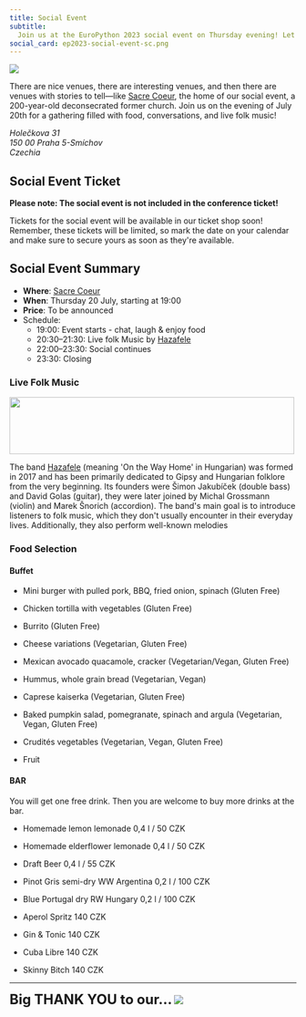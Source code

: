 ```yaml
---
title: Social Event
subtitle:
  Join us at the EuroPython 2023 social event on Thursday evening! Let's eat, chat and laugh!
social_card: ep2023-social-event-sc.png
---
```

<div style={{marginBottom: 15}}>
  <img src="/img/ep2023-social-event.png" />
</div>

There are nice venues, there are interesting venues, and then there are venues with stories to tell—like [Sacre Coeur](https://www.sacrecoeur.cz/en), the home of our social event, a 200-year-old deconsecrated former church. Join us on the evening of July 20th for a gathering filled with food, conversations, and live folk music!
<MapSocial></MapSocial>

<address>
Holečkova 31<br/>
150 00 Praha 5-Smíchov<br/>
Czechia<br/>
</address>

## Social Event Ticket ##
**Please note: The social event is not included in the conference ticket!**

Tickets for the social event will be available in our ticket shop soon! Remember, these tickets will be limited, so mark the date on your calendar and make sure to secure yours as soon as they're available.

  <!-- <ButtonWithTitle title="Interested in join the party?" text="Buy your ticket now!" href="https://tickets.europython.eu" /> -->

## Social Event Summary ##

- **Where**: [Sacre Coeur](https://www.sacrecoeur.cz/en)
- **When**: Thursday 20 July, starting at 19:00
- **Price**: To be announced
- Schedule:
    - 19:00: Event starts - chat, laugh & enjoy food
    - 20:30–21:30: Live folk Music by [Hazafele](https://www.facebook.com/profile.php?id=100053175145125)
    - 22:00–23:30: Social continues
    - 23:30: Closing


<!-- ### Raffle ###
Our social event sponsor, [Kiwi.com](https://jobs.kiwi.com) has organised a raffle! They will also have some printed flyers available at the registration desk during the conference days. These flyers will have a QR code that you can use to sign up for the raffle. Alternatively, you can use the URL above. Kiwi.com will do two rounds of raffle extractions during the social event. -->


### Live Folk Music ###
<div style={{marginBottom: 15}}>
  <img src="/img/photos/social_event_band_hazafele.JPG" width="500" height="100" />
</div>

The band [Hazafele](https://www.facebook.com/profile.php?id=100053175145125) (meaning 'On the Way Home' in Hungarian) was formed in 2017 and has been primarily dedicated to Gipsy and Hungarian folklore from the very beginning. Its founders were Šimon Jakubíček (double bass) and David Golas (guitar), they were later joined by Michal Grossmann (violin) and Marek Šnorich (accordion). The band's main goal is to introduce listeners to folk music, which they don't usually encounter in their everyday lives. Additionally, they also perform well-known melodies

### Food Selection
#### Buffet

- Mini burger with pulled pork, BBQ, fried onion, spinach (Gluten Free)

- Chicken tortilla with vegetables (Gluten Free)

- Burrito (Gluten Free)

- Cheese variations (Vegetarian, Gluten Free)

- Mexican avocado quacamole, cracker (Vegetarian/Vegan, Gluten Free)

- Hummus, whole grain bread (Vegetarian, Vegan)

- Caprese kaiserka (Vegetarian, Gluten Free)

- Baked pumpkin salad, pomegranate, spinach and argula (Vegetarian, Vegan, Gluten Free)

- Crudités vegetables (Vegetarian, Vegan, Gluten Free)

- Fruit

#### BAR

You will get one free drink. Then you are welcome to buy more drinks at the bar.

- Homemade lemon lemonade 0,4 l / 50 CZK
- Homemade elderflower lemonade 0,4 l / 50 CZK

- Draft Beer 0,4 l / 55 CZK

- Pinot Gris semi-dry WW Argentina 0,2 l / 100 CZK
- Blue Portugal dry RW Hungary 0,2 l / 100 CZK

- Aperol Spritz 140 CZK
- Gin & Tonic 140 CZK
- Cuba Libre 140 CZK
- Skinny Bitch 140 CZK

---
<font size="+2.5">**Big THANK YOU to our...**</font>
<a className="img" target="_blank" href="https://jobs.kiwi.com/">
  <img src="/img/logos/sponsor_logos/Kiwi.com_SocialEventSponsor.svg"/>
</a>

